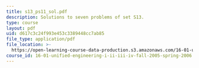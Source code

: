 ```yaml
---
title: s13_ps11_sol.pdf
description: Solutions to seven problems of set S13.
type: course
layout: pdf
uid: d617c3c24f993e453c3389448cc7ab85
file_type: application/pdf
file_location: >-
  https://open-learning-course-data-production.s3.amazonaws.com/16-01-unified-engineering-i-ii-iii-iv-fall-2005-spring-2006/d617c3c24f993e453c3389448cc7ab85_s13_ps11_sol.pdf
course_id: 16-01-unified-engineering-i-ii-iii-iv-fall-2005-spring-2006
---
```

